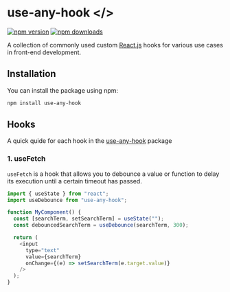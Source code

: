 # use-any-hook </>

[![npm version](https://img.shields.io/npm/v/use-any-hook.svg?style=flat-square)](https://www.npmjs.org/package/use-any-hook)
[![npm downloads](https://img.shields.io/npm/dm/use-any-hook.svg?style=flat-square)](https://npm-stat.com/charts.html?package=use-any-hook)

A collection of commonly used custom [React.js](https://reactjs.org) hooks for various use cases in front-end development.

## Installation

You can install the package using npm:

```bash
npm install use-any-hook
```

## Hooks

A quick quide for each hook in the [use-any-hook](https://www.npmjs.com/package/use-any-hook) package

### 1. useFetch

`useFetch` is a hook that allows you to debounce a value or function to delay its execution until a certain timeout has passed.

```javascript
import { useState } from "react";
import useDebounce from "use-any-hook";

function MyComponent() {
  const [searchTerm, setSearchTerm] = useState("");
  const debouncedSearchTerm = useDebounce(searchTerm, 300);

  return (
    <input
      type="text"
      value={searchTerm}
      onChange={(e) => setSearchTerm(e.target.value)}
    />
  );
}
```
